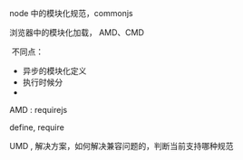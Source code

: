 node 中的模块化规范，commonjs

浏览器中的模块化加载， AMD、CMD

​	不同点：

+ 异步的模块化定义
+ 执行时候分
+ 



AMD : requirejs

define, require



UMD , 解决方案，如何解决兼容问题的，判断当前支持哪种规范

